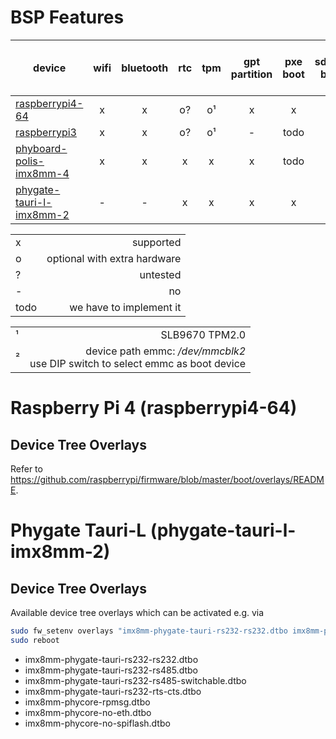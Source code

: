 # BSP Features
| device                                                                                             | wifi  | bluetooth |  rtc  |  tpm  | gpt partition | pxe boot | sdcard boot | emmc boot | uart (uboot + linux) | PoR detect | Hardware Watchdog |
| -------------------------------------------------------------------------------------------------- | :---: | :-------: | :---: | :---: | :-----------: | :------: | :---------: | :-------: | :------------------: | :--------: | :---------------: |
| [raspberrypi4-64](https://www.raspberrypi.org/)                                                    |   x   |     x     |  o?   |  o¹   |       x       |    x     |      x      |     -     |          x           |     x      |         x         |
| [raspberrypi3](https://www.raspberrypi.org/)                                                       |   x   |     x     |  o?   |  o¹   |       -       |   todo   |      x      |     -     |          x           |     x      |         x         |
| [phyboard-polis-imx8mm-4](https://www.phytec.eu/product-eu/single-board-computer/phyboard-polis/)  |   x   |     x     |   x   |   x   |       x       |   todo   |      x      |     ?     |          x           |     x      |         ?         |
| [phygate-tauri-l-imx8mm-2](https://www.phytec.eu/en/produkte/fertige-geraete-oem/phygate-tauri-l/) |   -   |     -     |   x   |   x   |       x       |   x      |      x      |    x²     |          x           |     x      |         x         |

|      |                              |
| ---- | ---------------------------: |
| x    |                    supported |
| o    | optional with extra hardware |
| ?    |                     untested |
| -    |                           no |
| todo |      we have to implement it |

|     |                                                                                                                                                                |
| --- | ----------------------------------------------------------------------------------: |
| ¹   |                                                                      SLB9670 TPM2.0 |
| ²   | device path emmc: */dev/mmcblk2* <br/> use DIP switch to select emmc as boot device |

# Raspberry Pi 4 (raspberrypi4-64)
## Device Tree Overlays
Refer to https://github.com/raspberrypi/firmware/blob/master/boot/overlays/README.


# Phygate Tauri-L (phygate-tauri-l-imx8mm-2)
## Device Tree Overlays
Available device tree overlays which can be activated e.g. via
```sh
sudo fw_setenv overlays "imx8mm-phygate-tauri-rs232-rs232.dtbo imx8mm-phycore-no-eth.dtbo"
sudo reboot

```
- imx8mm-phygate-tauri-rs232-rs232.dtbo
- imx8mm-phygate-tauri-rs232-rs485.dtbo
- imx8mm-phygate-tauri-rs232-rs485-switchable.dtbo
- imx8mm-phygate-tauri-rs232-rts-cts.dtbo
- imx8mm-phycore-rpmsg.dtbo
- imx8mm-phycore-no-eth.dtbo
- imx8mm-phycore-no-spiflash.dtbo
